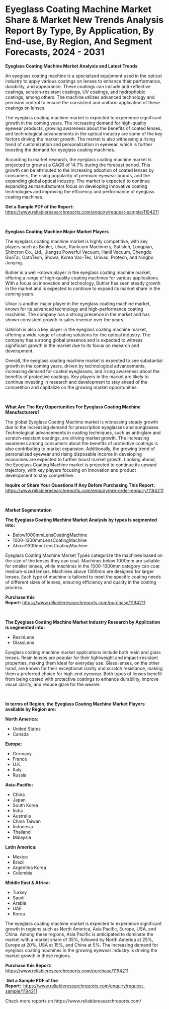 <p><h1>Eyeglass Coating Machine Market Share & Market New Trends Analysis Report By Type, By Application, By End-use, By Region, And Segment Forecasts, 2024 - 2031</h1></p><p><strong>Eyeglass Coating Machine Market Analysis and Latest Trends</strong></p>
<p><p>An eyeglass coating machine is a specialized equipment used in the optical industry to apply various coatings on lenses to enhance their performance, durability, and appearance. These coatings can include anti-reflective coatings, scratch-resistant coatings, UV coatings, and hydrophobic coatings, among others. The machine utilizes advanced technology and precision control to ensure the consistent and uniform application of these coatings on lenses.</p><p>The eyeglass coating machine market is expected to experience significant growth in the coming years. The increasing demand for high-quality eyewear products, growing awareness about the benefits of coated lenses, and technological advancements in the optical industry are some of the key factors driving the market growth. The market is also witnessing a rising trend of customization and personalization in eyewear, which is further boosting the demand for eyeglass coating machines.</p><p>According to market research, the eyeglass coating machine market is projected to grow at a CAGR of 14.7% during the forecast period. This growth can be attributed to the increasing adoption of coated lenses by consumers, the rising popularity of premium eyewear brands, and the expanding global optical industry. The market is expected to continue expanding as manufacturers focus on developing innovative coating technologies and improving the efficiency and performance of eyeglass coating machines.</p></p>
<p><strong>Get a Sample PDF of the Report:&nbsp;</strong> <a href="https://www.reliableresearchreports.com/enquiry/request-sample/1194211">https://www.reliableresearchreports.com/enquiry/request-sample/1194211</a></p>
<p>&nbsp;</p>
<p><strong>Eyeglass Coating Machine Major Market Players</strong></p>
<p><p>The eyeglass coating machine market is highly competitive, with key players such as Buhler, Ulvac, Rankuum Machinery, Satisloh, Longpian, Shincron Co., Ltd., Jiangsu Powerful Vacuum, Hanil Vacuum, Chengdu GuoTai, OptoTech, Showa, Korea Vac-Tec, Univac, Protech, and Ningbo Junying. </p><p>Buhler is a well-known player in the eyeglass coating machine market, offering a range of high-quality coating machines for various applications. With a focus on innovation and technology, Buhler has seen steady growth in the market and is expected to continue to expand its market share in the coming years. </p><p>Ulvac is another major player in the eyeglass coating machine market, known for its advanced technology and high-performance coating machines. The company has a strong presence in the market and has shown consistent growth in sales revenue over the years. </p><p>Satisloh is also a key player in the eyeglass coating machine market, offering a wide range of coating solutions for the optical industry. The company has a strong global presence and is expected to witness significant growth in the market due to its focus on research and development. </p><p>Overall, the eyeglass coating machine market is expected to see substantial growth in the coming years, driven by technological advancements, increasing demand for coated eyeglasses, and rising awareness about the benefits of protective coatings. Key players in the market are likely to continue investing in research and development to stay ahead of the competition and capitalize on the growing market opportunities.</p></p>
<p>&nbsp;</p>
<p><strong>What Are The Key Opportunities For Eyeglass Coating Machine Manufacturers?</strong></p>
<p><p>The global Eyeglass Coating Machine market is witnessing steady growth due to the increasing demand for prescription eyeglasses and sunglasses. Technological advancements in coating techniques, such as anti-glare and scratch-resistant coatings, are driving market growth. The increasing awareness among consumers about the benefits of protective coatings is also contributing to market expansion. Additionally, the growing trend of personalized eyewear and rising disposable income in developing economies are expected to further boost market growth. Looking ahead, the Eyeglass Coating Machine market is projected to continue its upward trajectory, with key players focusing on innovation and product development to stay competitive.</p></p>
<p><strong>Inquire or Share Your Questions If Any Before Purchasing This Report:</strong> <a href="https://www.reliableresearchreports.com/enquiry/pre-order-enquiry/1194211">https://www.reliableresearchreports.com/enquiry/pre-order-enquiry/1194211</a></p>
<p>&nbsp;</p>
<p><strong>Market Segmentation</strong></p>
<p><strong>The Eyeglass Coating Machine Market Analysis by types is segmented into:</strong></p>
<p><ul><li>Below1000mmLensCoatingMachine</li><li>1000-1300mmLensCoatingMachine</li><li>Above1300mmLensCoatingMachine</li></ul></p>
<p><p>Eyeglass Coating Machine Market Types categorize the machines based on the size of the lenses they can coat. Machines below 1000mm are suitable for smaller lenses, while machines in the 1000-1300mm category can coat medium-sized lenses. Machines above 1300mm are designed for larger lenses. Each type of machine is tailored to meet the specific coating needs of different sizes of lenses, ensuring efficiency and quality in the coating process.</p></p>
<p><strong>Purchase this Report:&nbsp;</strong><a href="https://www.reliableresearchreports.com/purchase/1194211">https://www.reliableresearchreports.com/purchase/1194211</a></p>
<p>&nbsp;</p>
<p><strong>The Eyeglass Coating Machine Market Industry Research by Application is segmented into:</strong></p>
<p><ul><li>ResinLens</li><li>GlassLens</li></ul></p>
<p><p>Eyeglass coating machine market applications include both resin and glass lenses. Resin lenses are popular for their lightweight and impact-resistant properties, making them ideal for everyday use. Glass lenses, on the other hand, are known for their exceptional clarity and scratch resistance, making them a preferred choice for high-end eyewear. Both types of lenses benefit from being coated with protective coatings to enhance durability, improve visual clarity, and reduce glare for the wearer.</p></p>
<p>&nbsp;</p>
<p><strong>In terms of Region, the Eyeglass Coating Machine Market Players available by Region are:</strong></p>
<p>
    <p> <strong> North America: </strong>
        <ul>
            <li>United States</li>
            <li>Canada</li>
        </ul>
        </p> 
    <p> <strong> Europe: </strong>
        <ul>
            <li>Germany</li>
            <li>France</li>
            <li>U.K.</li>
            <li>Italy</li>
            <li>Russia</li>
        </ul>
        </p> 
    <p> <strong> Asia-Pacific: </strong>
        <ul>
            <li>China</li>
            <li>Japan</li>
            <li>South Korea</li>
            <li>India</li>
            <li>Australia</li>
            <li>China Taiwan</li>
            <li>Indonesia</li>
            <li>Thailand</li>
            <li>Malaysia</li>
        </ul>
        </p> 
    <p> <strong> Latin America: </strong>
        <ul>
            <li>Mexico</li>
            <li>Brazil</li>
            <li>Argentina Korea</li>
            <li>Colombia</li>
        </ul>
        </p> 
    <p> <strong> Middle East & Africa: </strong>
        <ul>
            <li>Turkey</li>
            <li>Saudi</li>
            <li>Arabia</li>
            <li>UAE</li>
            <li>Korea</li>
        </ul>
    </p>
    </p>
<p><p>The eyeglass coating machine market is expected to experience significant growth in regions such as North America, Asia Pacific, Europe, USA, and China. Among these regions, Asia Pacific is anticipated to dominate the market with a market share of 35%, followed by North America at 25%, Europe at 20%, USA at 15%, and China at 5%. The increasing demand for eyeglass coating machines in the growing eyewear industry is driving the market growth in these regions.</p></p>
<p><strong>Purchase this Report: </strong><a href="https://www.reliableresearchreports.com/purchase/1194211">https://www.reliableresearchreports.com/purchase/1194211</a></p>
<p>&nbsp;<strong>Get a Sample PDF of the Report:&nbsp;&nbsp;</strong><a href="https://www.reliableresearchreports.com/enquiry/request-sample/1194211">https://www.reliableresearchreports.com/enquiry/request-sample/1194211</a></p>
<p><strong></strong></p>
<p>Check more reports on https://www.reliableresearchreports.com/</p>